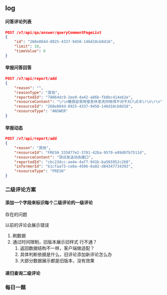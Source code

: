## log

#### 问答评论列表

```json
POST /v7/api/qa/answer/queryCommentPageList
{
    "id": "268e804d-8925-4337-9450-146d10cb8d18",
    "limit": 10,
    "timeValue": 0
}
```



#### 举报问答回答

```json
POST /v7/api/report/add
{
    "reason": "",
    "reasonType": "其他",
    "reportedId": "78064dc9-2ee9-4a42-a86b-fb8bc414eb2e",
    "resourceContent": "\r\n睡我容易呀窒息休息洗你晓得不对不对八点半\r\n\r\n",
    "resourceId": "268e804d-8925-4337-9450-146d10cb8d18",
    "resourceType": "ANSWER"
}
```



#### 举报动态

```json
POST /v7/api/report/add
{
	"reason": "其他",
	"resourceId": "FRESH_335877e2-3781-42ba-9579-e89d07b7511d",
	"resourceContent": "测试发送动态接口",
	"reportedId": "cbc23dcc-ae4e-4af7-941b-ba565952c268",
	"informerId": "b1cfaa73-ce8a-4506-8a02-d84347734393",
	"resourceType": "FRESH"
}
```



### 二级评论方案

#### 添加一个字段来标识每个二级评论的一级评论

存在的问题

以前的评论会展示错误

1. 刷数据
2. 通过时间限制，旧版本展示旧样式  行不通？
   1. 返回数据结构不一样，客户端做适配？
   2. 具体判断依据是什么，旧评论添加新评论怎么办
   3. 大部分数据展示都是旧版本，没有效果

#### 递归查询二级评论



### 每日一题



